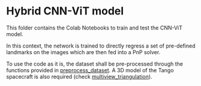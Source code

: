 # Hybrid CNN-ViT model

This folder contains the Colab Notebooks to train and test the CNN-ViT model.

In this context, the network is trained to directly regress a set of pre-defined landmarks on the images which are then fed into a PnP solver.

To use the code as it is, the dataset shall be pre-processed through the functions provided in [preprocess_dataset](https://github.com/Microsatellites-and-Space-Microsystems/pose_estimation_domain_gap/tree/main/preprocess_dataset). A 3D model of the Tango spacecraft is also required (check [multiview_triangulation](https://github.com/Microsatellites-and-Space-Microsystems/pose_estimation_domain_gap/tree/main/multiview_triangulation)).
